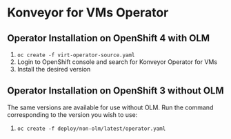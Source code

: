 # Konveyor for VMs Operator

## Operator Installation on OpenShift 4 with OLM
1. `oc create -f virt-operator-source.yaml`
2. Login to OpenShift console and search for Konveyor Operator for VMs
3. Install the desired version

## Operator Installation on OpenShift 3 without OLM
The same versions are available for use without OLM. Run the command corresponding to the version you wish to use:
1. `oc create -f deploy/non-olm/latest/operator.yaml`
